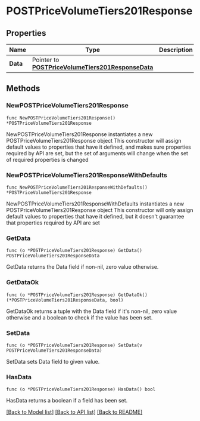 # POSTPriceVolumeTiers201Response

## Properties

Name | Type | Description | Notes
------------ | ------------- | ------------- | -------------
**Data** | Pointer to [**POSTPriceVolumeTiers201ResponseData**](POSTPriceVolumeTiers201ResponseData.md) |  | [optional] 

## Methods

### NewPOSTPriceVolumeTiers201Response

`func NewPOSTPriceVolumeTiers201Response() *POSTPriceVolumeTiers201Response`

NewPOSTPriceVolumeTiers201Response instantiates a new POSTPriceVolumeTiers201Response object
This constructor will assign default values to properties that have it defined,
and makes sure properties required by API are set, but the set of arguments
will change when the set of required properties is changed

### NewPOSTPriceVolumeTiers201ResponseWithDefaults

`func NewPOSTPriceVolumeTiers201ResponseWithDefaults() *POSTPriceVolumeTiers201Response`

NewPOSTPriceVolumeTiers201ResponseWithDefaults instantiates a new POSTPriceVolumeTiers201Response object
This constructor will only assign default values to properties that have it defined,
but it doesn't guarantee that properties required by API are set

### GetData

`func (o *POSTPriceVolumeTiers201Response) GetData() POSTPriceVolumeTiers201ResponseData`

GetData returns the Data field if non-nil, zero value otherwise.

### GetDataOk

`func (o *POSTPriceVolumeTiers201Response) GetDataOk() (*POSTPriceVolumeTiers201ResponseData, bool)`

GetDataOk returns a tuple with the Data field if it's non-nil, zero value otherwise
and a boolean to check if the value has been set.

### SetData

`func (o *POSTPriceVolumeTiers201Response) SetData(v POSTPriceVolumeTiers201ResponseData)`

SetData sets Data field to given value.

### HasData

`func (o *POSTPriceVolumeTiers201Response) HasData() bool`

HasData returns a boolean if a field has been set.


[[Back to Model list]](../README.md#documentation-for-models) [[Back to API list]](../README.md#documentation-for-api-endpoints) [[Back to README]](../README.md)


